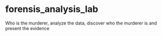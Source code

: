 # forensis_analysis_lab
Who is the murderer, analyze the data, discover who the murderer is and present the evidence
